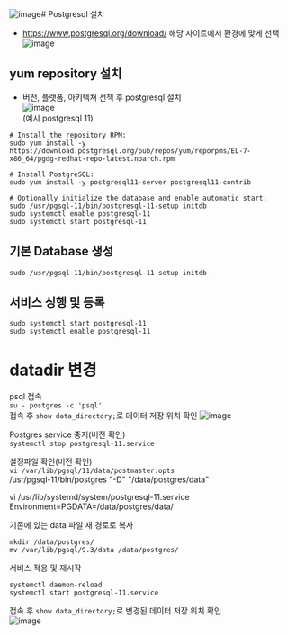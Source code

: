 ![image](https://github.com/JunPyo0117/my-history/assets/80608601/a9f22d3b-3cd6-460f-9e0c-fdb09ba056fb)# Postgresql 설치

- https://www.postgresql.org/download/ 해당 사이트에서 환경에 맞게 선택   
![image](https://github.com/JunPyo0117/my-history/assets/80608601/774defee-fb65-473e-9f0f-3490c1bf84bb)

## yum repository 설치
- 버전, 플랫폼, 아키텍쳐 선책 후 postgresql 설치  
![image](https://github.com/JunPyo0117/my-history/assets/80608601/75e2ceb4-94c7-4310-ae51-d85947034f4a)  
(예시 postgresql 11)
```linux
# Install the repository RPM:
sudo yum install -y https://download.postgresql.org/pub/repos/yum/reporpms/EL-7-x86_64/pgdg-redhat-repo-latest.noarch.rpm

# Install PostgreSQL:
sudo yum install -y postgresql11-server postgresql11-contrib

# Optionally initialize the database and enable automatic start:
sudo /usr/pgsql-11/bin/postgresql-11-setup initdb
sudo systemctl enable postgresql-11
sudo systemctl start postgresql-11
```

## 기본 Database 생성
`sudo /usr/pgsql-11/bin/postgresql-11-setup initdb`

## 서비스 싱행 및 등록
```
sudo systemctl start postgresql-11
sudo systemctl enable postgresql-11
```

# datadir 변경  
psql 접속  
`su - postgres -c 'psql'`  
접속 후 `show data_directory;`로 데이터 저장 위치 확인 
![image](https://github.com/JunPyo0117/my-history/assets/80608601/709b9ceb-0991-42ce-adff-4acc860f2063)  

Postgres service 중지(버전 확인)  
`systemctl stop postgresql-11.service`

설정파일 확인(버전 확인)  
`vi /var/lib/pgsql/11/data/postmaster.opts`  
/usr/pgsql-11/bin/postgres "-D" "/data/postgres/data"  

vi /usr/lib/systemd/system/postgresql-11.service  
Environment=PGDATA=/data/postgres/data/  

기존에 있는 data 파일 새 경로로 복사  
```
mkdir /data/postgres/
mv /var/lib/pgsql/9.3/data /data/postgres/
```
서비스 적용 및 재시작
```
systemctl daemon-reload 
systemctl start postgresql-11.service
```
접속 후 `show data_directory;`로 변경된 데이터 저장 위치 확인  
![image](https://github.com/JunPyo0117/my-history/assets/80608601/f3eb4f09-abae-4ddd-8c0c-7f50c83cfc4c)

